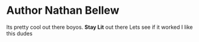 # Author Nathan Bellew
Its pretty cool out there boyos.
**Stay Lit** out there
Lets see if it worked
I like this dudes

